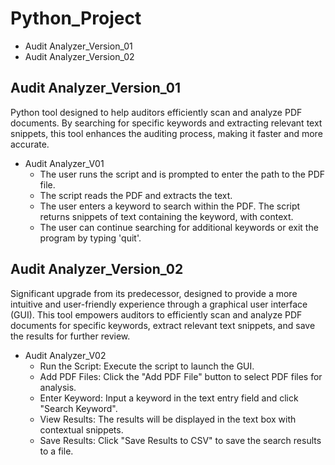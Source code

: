 # Python_Project
 - Audit Analyzer_Version_01
 -  Audit Analyzer_Version_02

 ## Audit Analyzer_Version_01
  Python tool designed to help auditors efficiently scan and analyze PDF documents. By searching for specific keywords and extracting relevant text snippets, this tool enhances the auditing process, making it faster and more accurate.

  -  Audit Analyzer_V01
     - The user runs the script and is prompted to enter the path to the PDF file.
     - The script reads the PDF and extracts the text.
     - The user enters a keyword to search within the PDF. The script returns snippets of text containing the keyword, with context.
     - The user can continue searching for additional keywords or exit the program by typing 'quit'.

 ## Audit Analyzer_Version_02
 Significant upgrade from its predecessor, designed to provide a more intuitive and user-friendly experience through a graphical user interface (GUI). This tool empowers auditors to efficiently scan and analyze PDF documents for specific keywords, extract relevant text snippets, and save the results for further review. 
 -  Audit Analyzer_V02
    -  Run the Script: Execute the script to launch the GUI.
    -  Add PDF Files: Click the "Add PDF File" button to select PDF files for analysis.
    -  Enter Keyword: Input a keyword in the text entry field and click "Search Keyword".
    -  View Results: The results will be displayed in the text box with contextual snippets.
    -  Save Results: Click "Save Results to CSV" to save the search results to a file.
